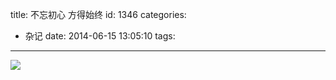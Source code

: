 title: 不忘初心 方得始终
id: 1346
categories:
  - 杂记
date: 2014-06-15 13:05:10
tags:
---

![](http://ww4.sinaimg.cn/mw690/841aea59gw1ehepsnizq5j20f70550tj.jpg)